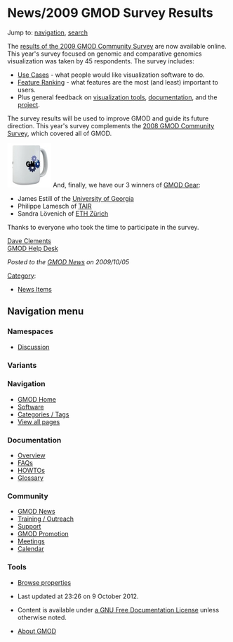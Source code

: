 



<span id="top"></span>




# <span dir="auto">News/2009 GMOD Survey Results</span>






Jump to: [navigation](#mw-navigation), [search](#p-search)


The [results of the 2009 GMOD Community
Survey](../2009_GMOD_Community_Survey "2009 GMOD Community Survey") are
now available online. This year's survey focused on genomic and
comparative genomics visualization was taken by 45 respondents. The
survey includes:

- [Use
  Cases](../2009_GMOD_Community_Survey#Use_Cases "2009 GMOD Community Survey") -
  what people would like visualization software to do.
- [Feature
  Ranking](../2009_GMOD_Community_Survey#Features "2009 GMOD Community Survey") -
  what features are the most (and least) important to users.
- Plus general feedback on [visualization
  tools](../2009_GMOD_Community_Survey#Other_Feedback_on_Visualization_Tools "2009 GMOD Community Survey"),
  [documentation](../2009_GMOD_Community_Survey#Documentation "2009 GMOD Community Survey"),
  and the
  [project](../2009_GMOD_Community_Survey#Other_Feedback "2009 GMOD Community Survey").

The survey results will be used to improve GMOD and guide its future
direction. This year's survey complements the [2008 GMOD Community
Survey](../2008_GMOD_Community_Survey "2008 GMOD Community Survey"),
which covered all of GMOD.

<a href="http://www.cafepress.com/GenericMOD/" rel="nofollow"
title="GMOD Mug"><img
src="https://raw.githubusercontent.com/GMOD/gmod.github.io/main/mediawiki/images/thumb/b/b3/GMODMug150x150.jpg/100px-GMODMug150x150.jpg"
srcset="https://raw.githubusercontent.com/GMOD/gmod.github.io/main/mediawiki/images/b/b3/GMODMug150x150.jpg 1.5x, https://raw.githubusercontent.com/GMOD/gmod.github.io/main/mediawiki/images/b/b3/GMODMug150x150.jpg 2x"
width="100" height="100" alt="GMOD Mug" /></a> And, finally, we have our
3 winners of
<a href="http://www.cafepress.com/GenericMOD/" class="external text"
rel="nofollow">GMOD Gear</a>:

- James Estill of the
  <a href="http://www.genetics.uga.edu/" class="external text"
  rel="nofollow">University of Georgia</a>
- Philippe Lamesch of
  <a href="http://www.arabidopsis.org/" class="external text"
  rel="nofollow">TAIR</a>
- Sandra Lövenich of
  <a href="http://www.imsb.ethz.ch/" class="external text"
  rel="nofollow">ETH Zürich</a>

Thanks to everyone who took the time to participate in the survey.

[Dave Clements](../User%3AClements "User%3AClements")  
[GMOD Help Desk](../GMOD_Help_Desk "GMOD Help Desk")

  



*Posted to the [GMOD News](../GMOD_News "GMOD News") on 2009/10/05*






[Category](../Special%3ACategories "Special%3ACategories"):

- [News Items](../Category%3ANews_Items "Category%3ANews Items")






## Navigation menu



### Namespaces


- <span id="ca-talk"><a
  href="http://gmod.org/mediawiki/index.php?title=Talk:News/2009_GMOD_Survey_Results&amp;action=edit&amp;redlink=1"
  accesskey="t"
  title="Discussion about the content page [t]">Discussion</a></span>


### 

### Variants[](#)








<a href="../Main_Page"
style="background-image: url(../../images/GMOD-cogs.png);"
title="Visit the main page"></a>


### Navigation



- <span id="n-GMOD-Home">[GMOD Home](../Main_Page)</span>
- <span id="n-Software">[Software](../GMOD_Components)</span>
- <span id="n-Categories-.2F-Tags">[Categories /
  Tags](../Categories)</span>
- <span id="n-View-all-pages">[View all
  pages](../Special:AllPages)</span>




### Documentation



- <span id="n-Overview">[Overview](../Overview)</span>
- <span id="n-FAQs">[FAQs](../Category%3AFAQ)</span>
- <span id="n-HOWTOs">[HOWTOs](../Category%3AHOWTO)</span>
- <span id="n-Glossary">[Glossary](../Glossary)</span>




### Community



- <span id="n-GMOD-News">[GMOD News](../GMOD_News)</span>
- <span id="n-Training-.2F-Outreach">[Training /
  Outreach](../Training_and_Outreach)</span>
- <span id="n-Support">[Support](../Support)</span>
- <span id="n-GMOD-Promotion">[GMOD Promotion](../GMOD_Promotion)</span>
- <span id="n-Meetings">[Meetings](../Meetings)</span>
- <span id="n-Calendar">[Calendar](../Calendar)</span>




### Tools

- <span id="t-smwbrowselink"><a href="../Special%3ABrowse/News-2F2009_GMOD_Survey_Results"
  rel="smw-browse">Browse properties</a></span>



- <span id="footer-info-lastmod">Last updated at 23:26 on 9 October
  2012.</span>
<!-- - <span id="footer-info-viewcount">7,208 page views.</span> -->
- <span id="footer-info-copyright">Content is available under
  <a href="http://www.gnu.org/licenses/fdl-1.3.html" class="external"
  rel="nofollow">a GNU Free Documentation License</a> unless otherwise
  noted.</span>

<!-- -->

- <span id="footer-places-about">[About
  GMOD](../GMOD%3AAbout "GMOD%3AAbout")</span>

<!-- -->




